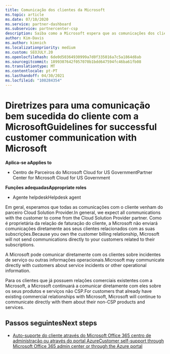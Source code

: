 ```yaml
---
title: Comunicação dos clientes da Microsoft
ms.topic: article
ms.date: 07/10/2020
ms.service: partner-dashboard
ms.subservice: partnercenter-csp
description: Saiba como a Microsoft espera que as comunicações dos clientes ocorram entre clientes e parceiros no programa Cloud Solution Provider.
author: Kim-Davis
ms.author: kimnich
ms.localizationpriority: medium
ms.custom: SEOJULY.20
ms.openlocfilehash: 6de0d50364930999a7d0f335016a7c5a1864d8ab
ms.sourcegitcommit: 1899307642f057070b1bdd647594fc46ba61fb08
ms.translationtype: MT
ms.contentlocale: pt-PT
ms.lasthandoff: 04/30/2021
ms.locfileid: "108284354"
---
```

# <a name="guidelines-for-successful-customer-communication-with-microsoft"></a><span data-ttu-id="e8609-103">Diretrizes para uma comunicação bem sucedida do cliente com a Microsoft</span><span class="sxs-lookup"><span data-stu-id="e8609-103">Guidelines for successful customer communication with Microsoft</span></span>

<span data-ttu-id="e8609-104">**Aplica-se a**</span><span class="sxs-lookup"><span data-stu-id="e8609-104">**Applies to**</span></span>

- <span data-ttu-id="e8609-105">Centro de Parceiros do Microsoft Cloud for US Government</span><span class="sxs-lookup"><span data-stu-id="e8609-105">Partner Center for Microsoft Cloud for US Government</span></span>

<span data-ttu-id="e8609-106">**Funções adequadas**</span><span class="sxs-lookup"><span data-stu-id="e8609-106">**Appropriate roles**</span></span>

- <span data-ttu-id="e8609-107">Agente helpdesk</span><span class="sxs-lookup"><span data-stu-id="e8609-107">Helpdesk agent</span></span>

<span data-ttu-id="e8609-108">Em geral, esperamos que todas as comunicações com o cliente venham do parceiro Cloud Solution Provider.</span><span class="sxs-lookup"><span data-stu-id="e8609-108">In general, we expect all communications with the customer to come from the Cloud Solution Provider partner.</span></span> <span data-ttu-id="e8609-109">Como é proprietária da relação de faturação do cliente, a Microsoft não enviará comunicações diretamente aos seus clientes relacionados com as suas subscrições.</span><span class="sxs-lookup"><span data-stu-id="e8609-109">Because you own the customer billing relationship, Microsoft will not send communications directly to your customers related to their subscriptions.</span></span>

<span data-ttu-id="e8609-110">A Microsoft pode comunicar diretamente com os clientes sobre incidentes de serviço ou outras informações operacionais.</span><span class="sxs-lookup"><span data-stu-id="e8609-110">Microsoft may communicate directly with customers about service incidents or other operational information.</span></span>

<span data-ttu-id="e8609-111">Para os clientes que já possuem relações comerciais existentes com a Microsoft, a Microsoft continuará a comunicar diretamente com eles sobre os seus produtos e serviços não CSP.</span><span class="sxs-lookup"><span data-stu-id="e8609-111">For customers that already have existing commercial relationships with Microsoft, Microsoft will continue to communicate directly with them about their non-CSP products and services.</span></span>

## <a name="next-steps"></a><span data-ttu-id="e8609-112">Passos seguintes</span><span class="sxs-lookup"><span data-stu-id="e8609-112">Next steps</span></span>

- [<span data-ttu-id="e8609-113">Auto-suporte do cliente através do Microsoft Office 365 centro de administração ou através do portal Azure</span><span class="sxs-lookup"><span data-stu-id="e8609-113">Customer self-support through Microsoft Office 365 admin center or through the Azure portal</span></span>](customer-self-support.md)